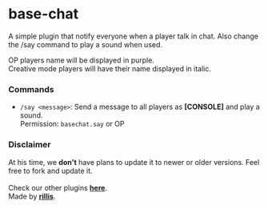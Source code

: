 # base-chat

A simple plugin that notify everyone when a player talk in chat. Also change the /say command to play a sound when used.

OP players name will be displayed in purple.<bR>
Creative mode players will have their name displayed in italic.

### Commands
- `/say <message>`: Send a message to all players as **[CONSOLE]** and play a sound. <bR>
Permission: `basechat.say` or OP

### Disclaimer
At his time, we **don't** have plans to update it to newer or older versions. Feel free to fork and update it.
<br>
<br>
Check our other plugins [**here**](https://github.com/orgs/rlsmine/repositories).<bR>
Made by [**rillis**](https://github.com/rillis).